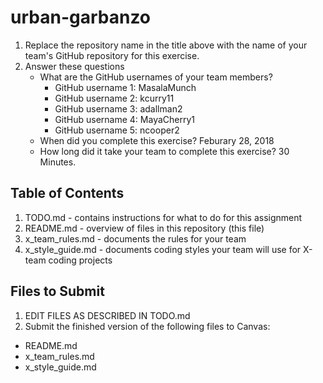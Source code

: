# urban-garbanzo

1. Replace the repository name in the title above with the name of your team's GitHub repository for this exercise.
2. Answer these questions
   * What are the GitHub usernames of your team members?
       * GitHub username 1: MasalaMunch
       * GitHub username 2: kcurry11
       * GitHub username 3: adallman2
       * GitHub username 4: MayaCherry1
       * GitHub username 5: ncooper2
   * When did you complete this exercise? Feburary 28, 2018
   * How long did it take your team to complete this exercise? 
   30 Minutes.

## Table of Contents

1. TODO.md - contains instructions for what to do for this assignment
2. README.md - overview of files in this repository (this file)
3. x_team_rules.md - documents the rules for your team
4. x_style_guide.md - documents coding styles your team will use for X-team coding projects

## Files to Submit

1. EDIT FILES AS DESCRIBED IN TODO.md
2. Submit the finished version of the following files to Canvas:

* README.md
* x_team_rules.md
* x_style_guide.md
